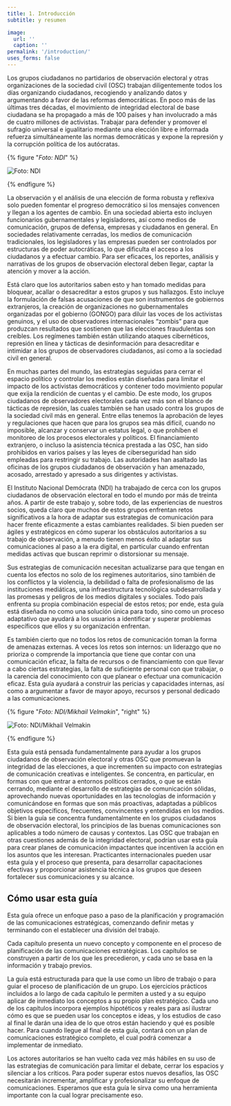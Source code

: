 ```yaml
---
title: 1. Introducción
subtitle: y resumen

image:
  url: ''
  caption: ''
permalink: '/introduction/'
uses_forms: false
---
```


Los grupos ciudadanos no partidarios de observación electoral y otras organizaciones de la sociedad civil (OSC) trabajan diligentemente todos los días organizando ciudadanos, recogiendo y analizando datos y argumentando a favor de las reformas democráticas. En poco más de las últimas tres décadas, el movimiento de integridad electoral de base ciudadana se ha propagado a más de 100 países y han involucrado a más de cuatro millones de activistas. Trabajar para defender y promover el sufragio universal e igualitario mediante una elección libre e informada refuerza simultáneamente las normas democráticas y expone la represión y la corrupción política de los autócratas.

{% figure "_Foto: NDI_" %}

![Foto: NDI](/_assets/images/ndi_kyrgyz_debates-1.jpg 'Foto: NDI')

{% endfigure %}

La observación y el análisis de una elección de forma robusta y reflexiva solo pueden fomentar el progreso democrático si los mensajes convencen y llegan a los agentes de cambio. En una sociedad abierta esto incluyen funcionarios gubernamentales y legisladores, así como medios de comunicación, grupos de defensa, empresas y ciudadanos en general. En sociedades relativamente cerradas, los medios de comunicación tradicionales, los legisladores y las empresas pueden ser controlados por estructuras de poder autocráticas, lo que dificulta el acceso a los ciudadanos y a efectuar cambio. Para ser eficaces, los reportes, análisis y narrativas de los grupos de observación electoral deben llegar, captar la atención y mover a la acción.

Está claro que los autoritarios saben esto y han tomado medidas para bloquear, acallar o desacreditar a estos grupos y sus hallazgos. Esto incluye la formulación de falsas acusaciones de que son instrumentos de gobiernos extranjeros, la creación de organizaciones no gubernamentales organizadas por el gobierno (GONGO) para diluir las voces de los activistas genuinos, y el uso de observadores internacionales “zombis” para que produzcan resultados que sostienen que las elecciones fraudulentas son creíbles. Los regímenes también están utilizando ataques cibernéticos, represión en línea y tácticas de desinformación para desacreditar e intimidar a los grupos de observadores ciudadanos, así como a la sociedad civil en general.

En muchas partes del mundo, las estrategias seguidas para cerrar el espacio político y controlar los medios están diseñadas para limitar el impacto de los activistas democráticos y contener todo movimiento popular que exija la rendición de cuentas y el cambio. De este modo, los grupos ciudadanos de observadores electorales cada vez más son el blanco de tácticas de represión, las cuales también se han usado contra los grupos de la sociedad civil más en general. Entre ellas tenemos la aprobación de leyes y regulaciones que hacen que para los grupos sea más difícil, cuando no imposible, alcanzar y conservar un estatus legal, o que prohíben el monitoreo de los procesos electorales y políticos. El financiamiento extranjero, o incluso la asistencia técnica prestada a las OSC, han sido prohibidos en varios países y las leyes de ciberseguridad han sido empleadas para restringir su trabajo. Las autoridades han asaltado las oficinas de los grupos ciudadanos de observación y han amenazado, acosado, arrestado y apresado a sus dirigentes y activistas.

El Instituto Nacional Demócrata (NDI) ha trabajado de cerca con los grupos ciudadanos de observación electoral en todo el mundo por más de treinta años. A partir de este trabajo y, sobre todo, de las experiencias de nuestros socios, queda claro que muchos de estos grupos enfrentan retos significativos a la hora de adaptar sus estrategias de comunicación para hacer frente eficazmente a estas cambiantes realidades. Si bien pueden ser ágiles y estratégicos en cómo superar los obstáculos autoritarios a su trabajo de observación, a menudo tienen menos éxito al adaptar sus comunicaciones al paso a la era digital, en particular cuando enfrentan medidas activas que buscan reprimir o distorsionar su mensaje.

Sus estrategias de comunicación necesitan actualizarse para que tengan en cuenta los efectos no solo de los regímenes autoritarios, sino también de los conflictos y la violencia, la debilidad o falta de profesionalismo de las instituciones mediáticas, una infraestructura tecnológica subdesarrollada y las promesas y peligros de los medios digitales y sociales. Todo país enfrenta su propia combinación especial de estos retos; por ende, esta guía está diseñada no como una solución única para todo, sino como un proceso adaptativo que ayudará a los usuarios a identificar y superar problemas específicos que ellos y su organización enfrentan.

Es también cierto que no todos los retos de comunicación toman la forma de amenazas externas. A veces los retos son internos: un liderazgo que no prioriza o comprende la importancia que tiene que contar con una comunicación eficaz, la falta de recursos o de financiamiento con que llevar a cabo ciertas estrategias, la falta de suficiente personal con que trabajar, o la carencia del conocimiento con que planear o efectuar una comunicación eficaz. Esta guía ayudará a construir las pericias y capacidades internas, así como a argumentar a favor de mayor apoyo, recursos y personal dedicado a las comunicaciones.

{% figure "_Foto: NDI/Mikhail Velmakin_", "right" %}

![Foto: NDI/Mikhail Velmakin](/_assets/images/NDI_moscow.jpg 'Foto: NDI/Mikhail Velmakin')

{% endfigure %}

Esta guía está pensada fundamentalmente para ayudar a los grupos ciudadanos de observación electoral y otras OSC que promuevan la integridad de las elecciones, a que incrementen su impacto con estrategias de comunicación creativas e inteligentes. Se concentra, en particular, en formas con que entrar a entornos políticos cerrados, o que se están cerrando, mediante el desarrollo de estrategias de comunicación sólidas, aprovechando nuevas oportunidades en las tecnologías de información y comunicándose en formas que son más proactivas, adaptadas a públicos objetivos específicos, frecuentes, convincentes y entendidas en los medios. Si bien la guía se concentra fundamentalmente en los grupos ciudadanos de observación electoral, los principios de las buenas comunicaciones son aplicables a todo número de causas y contextos. Las OSC que trabajan en otras cuestiones además de la integridad electoral, podrían usar esta guía para crear planes de comunicación impactantes que incentiven la acción en los asuntos que les interesan. Practicantes internacionales pueden usar esta guía y el proceso que presenta, para desarrollar capacitaciones efectivas y proporcionar asistencia técnica a los grupos que deseen fortalecer sus comunicaciones y su alcance.

## Cómo usar esta guía

Esta guía ofrece un enfoque paso a paso de la planificación y programación de las comunicaciones estratégicas, comenzando definir metas y terminando con el establecer una división del trabajo.

Cada capítulo presenta un nuevo concepto y componente en el proceso de planificación de las comunicaciones estratégicas. Los capítulos se construyen a partir de los que les precedieron, y cada uno se basa en la información y trabajo previos.

La guía está estructurada para que la use como un libro de trabajo o para guiar el proceso de planificación de un grupo. Los ejercicios prácticos incluidos a lo largo de cada capítulo le permiten a usted y a su equipo aplicar de inmediato los conceptos a su propio plan estratégico. Cada uno de los capítulos incorpora ejemplos hipotéticos y reales para así ilustrar cómo es que se pueden usar los conceptos e ideas, y los estudios de caso al final le darán una idea de lo que otros están haciendo y qué es posible hacer. Para cuando llegue al final de esta guía, contará con un plan de comunicaciones estratégico completo, el cual podrá comenzar a implementar de inmediato.

Los actores autoritarios se han vuelto cada vez más hábiles en su uso de las estrategias de comunicación para limitar el debate, cerrar los espacios y silenciar a los críticos. Para poder superar estos nuevos desafíos, las OSC necesitarán incrementar, amplificar y profesionalizar su enfoque de comunicaciones. Esperamos que esta guía le sirva como una herramienta importante con la cual lograr precisamente eso.
